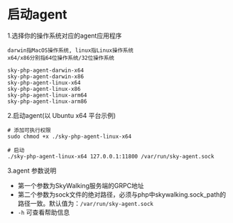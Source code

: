 # 启动agent

1.选择你的操作系统对应的agent应用程序

    darwin指MacOS操作系统, linux指Linux操作系统
    x64/x86分别指64位操作系统/32位操作系统

```
sky-php-agent-darwin-x64
sky-php-agent-darwin-x86
sky-php-agent-linux-x64
sky-php-agent-linux-x86
sky-php-agent-linux-arm64
sky-php-agent-linux-arm86
```


2.启动agent(以 Ubuntu x64 平台示例)

```shell
# 添加可执行权限
sudo chmod +x ./sky-php-agent-linux-x64

# 启动
./sky-php-agent-linux-x64 127.0.0.1:11800 /var/run/sky-agent.sock
```


3.agent 参数说明

 * 第一个参数为SkyWalking服务端的GRPC地址
 * 第二个参数为sock文件的绝对路径，必须与php中skywalking.sock_path的路径一致。默认值为：`/var/run/sky-agent.sock`
 * `-h` 可查看帮助信息


